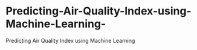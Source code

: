 # Predicting-Air-Quality-Index-using-Machine-Learning-
Predicting Air Quality Index using Machine Learning 
